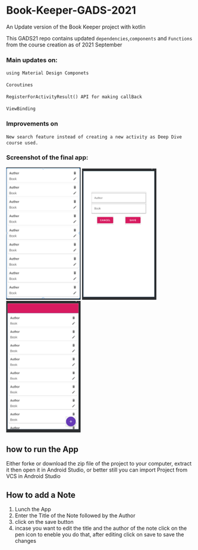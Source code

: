 # Book-Keeper-GADS-2021

An Update version of the Book Keeper project with kotlin

This GADS21 repo  contains updated ```dependencies```,```components``` and ```Functions``` from the course creation as of 2021 September

### Main updates on:

    using Material Design Componets

    Coroutines

    RegisterForActivityResult() API for making callBack

    ViewBinding

### Improvements on

    New search feature instead of creating a new activity as Deep Dive course used.

### Screenshot of the final app:

<img src="screenshot/book.PNG" width="200"/> <img src="screenshot/search.PNG" width="200"/> <img src="screenshot/custom.PNG" width="200"/>

## how to run the App
Either forke or download the zip file of the project to your computer,
extract it then open it in Android Studio, or better still you can import Project from VCS in Android Studio

## How to add a Note
1. Lunch the App
2. Enter the Title of the Note followed by the Author
3. click on the save button
4. incase you  want to edit the title and the author of the note click on the pen icon to eneble you do that, after editing click on save to save the changes


    



